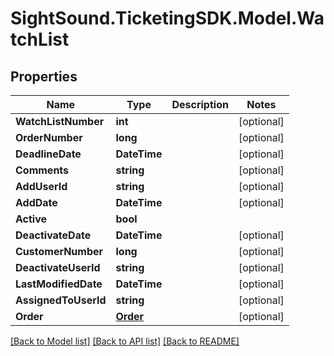 # SightSound.TicketingSDK.Model.WatchList

## Properties

Name | Type | Description | Notes
------------ | ------------- | ------------- | -------------
**WatchListNumber** | **int** |  | [optional] 
**OrderNumber** | **long** |  | [optional] 
**DeadlineDate** | **DateTime** |  | [optional] 
**Comments** | **string** |  | [optional] 
**AddUserId** | **string** |  | [optional] 
**AddDate** | **DateTime** |  | [optional] 
**Active** | **bool** |  | 
**DeactivateDate** | **DateTime** |  | [optional] 
**CustomerNumber** | **long** |  | [optional] 
**DeactivateUserId** | **string** |  | [optional] 
**LastModifiedDate** | **DateTime** |  | [optional] 
**AssignedToUserId** | **string** |  | [optional] 
**Order** | [**Order**](Order.md) |  | [optional] 

[[Back to Model list]](../README.md#documentation-for-models) [[Back to API list]](../README.md#documentation-for-api-endpoints) [[Back to README]](../README.md)

